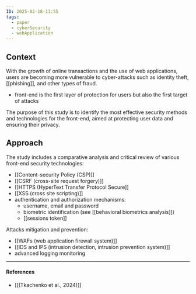 ```yaml
---
ID: 2025-02-18-11:55
tags:
  - paper
  - cyberSecurity
  - webApplication
---
```

## Context

With the growth of online transactions and the use of web applications, users are becoming more vulnerable to cyber-attacks such as identity theft, [[phishing]], and other types of fraud.
- front-end is the first layer of protection for users but also the first target of attacks

The purpose of this study is to identify the most effective security methods and technologies for the front-end, aimed at protecting user data and ensuring their privacy.
## Approach

The study includes a comparative analysis and critical review of various front-end security technologies:
- [[Content-security Policy (CSP)]]
- [[CSRF (cross-site request forgery)]]
- [[HTTPS (HyperText Transfer Protocol Secure]]
- [[XSS (cross site scripting)]]
- authentication and authorization mechanisms:
	- username, email and password
	- biometric identification (see [[behavioral biometrics analysis]])
	- [[sessions token]]

Attacks mitigation and prevention:
- [[WAFs (web application firewall system)]]
- [[IDS and IPS (intrusion detection, intrusion prevention system)]]
- advanced logging monitoring

---
#### References
- [[(Tkachenko et al., 2024)]]